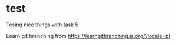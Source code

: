 # test
Tesing nice things with task 5


Learn git branching from https://learngitbranching.js.org/?locale=pl
